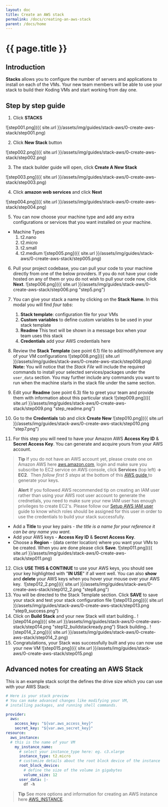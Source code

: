 ```yaml
---
layout: doc
title: Create an AWS stack
permalink: /docs/creating-an-aws-stack
parent: /docs/home
---
```


# {{ page.title }}

## Introduction

**Stacks** allows you to configure the number of servers and applications to install on each of the VMs. Your new team members will be able to use your stack to build their Koding VMs and start working from day one.

## Step by step guide

1. Click **STACKS**

![step001.png]({{ site.url }}/assets/img/guides/stack-aws/0-create-aws-stack/step001.png)

2. Click **New Stack** button

![step002.png]({{ site.url }}/assets/img/guides/stack-aws/0-create-aws-stack/step002.png)

3. The stack builder guide will open, click **Create A New Stack**

![step003.png]({{ site.url }}/assets/img/guides/stack-aws/0-create-aws-stack/step003.png)

4. Click **amazon web services** and click **Next**

![step004.png]({{ site.url }}/assets/img/guides/stack-aws/0-create-aws-stack/step004.png)

5. You can now choose your machine type and add any extra configurations or services that you want installed on your machine.
  - Machine Types
    1.  t2.nano
    2.  t2.micro
    3.  t2.small
    4.  t2.medium
    ![step005.png]({{ site.url }}/assets/img/guides/stack-aws/0-create-aws-stack/step005.png)
6.  Pull your project codebase, you can pull your code to your machine directly from one of the below providers. If you do not have your code hosted on any of them or you do not wish to pull your code now, click **Next**.
![step006.png]({{ site.url }}/assets/img/guides/stack-aws/0-create-aws-stack/step006.png "step5.png")
7.  You can give your stack a name by clicking on the **Stack Name**. In this modal you will find _four tabs_:

    1.  **Stack template**: configuration file for your VMs
    2.  **Custom variables** to define custom variables to be used in your stack template
    3.  **Readme** This text will be shown in a message box when your team uses this stack
    4.  **Credentials** add your AWS credentials here
8.  Review the **Stack Template** (see point 6.1) file to add/modify/remove any of your VM configurations
![step008.png]({{ site.url }}/assets/img/guides/stack-aws/0-create-aws-stack/step008.png)
    **Note:** You will notice that the _Stack File_ will include the required commands to install your selected services/packages under the `user_data` section. You may further include any commands you want to run when the machine starts in the stack file under the same section.
9.  Edit your **Readme** (see point 6.3) file to greet your team and provide them with information about this particular stack ![step009.png]({{ site.url }}/assets/img/guides/stack-aws/0-create-aws-stack/step009.png "step_readme.png")
10.  Go to the **Credentials** tab and click **Create New**
![step010.png]({{ site.url }}/assets/img/guides/stack-aws/0-create-aws-stack/step010.png "step7.png")
11.  For this step you will need to have your Amazon AWS **Access Key ID** & **Secret Access Key**. You can generate and acquire yours from your AWS account.

> **Tip**
> If you do not have an AWS account yet, please create one on Amazon AWS here [aws.amazon.com](http://aws.amazon.com), login and make sure you subscribe to EC2 service on AWS console, click **Services** (top left) **-> EC2**. 
> Then <span>_follow first 5 steps_ at the bottom of this [AWS guide ](http://docs.aws.amazon.com/general/latest/gr/managing-aws-access-keys.html)to generate your keys.

> **Alert**
> If you followed AWS recommended tip on creating an IAM user rather than using your AWS root user account to generate the crednetials, you need to make sure your new IAM user has enough privileges to create EC2's. Please follow our [Setup AWS IAM user](/docs/setup-aws-iam-user) guide to know which roles should be assigned for this user in order to use the credentials to build your stack successfully.

- Add a **Title** to your key pairs - _the title is a name for your reference it can be any name you want._ 
- Add your AWS keys - **Access Key ID** & **Secret Access Key**.
- Choose a **Region** - (data center location) where you want your VMs to be created.
When you are done please click **Save**.
![step011.png]({{ site.url }}/assets/img/guides/stack-aws/0-create-aws-stack/step011.png)

12. Click **USE THIS & CONTINUE** to use your AWS keys, you should see your key highlighted with "**IN USE**" if all went well. You can also **show** and **delete** your AWS keys when you hover your mouse over your AWS key.  ![step012_2.png]({{ site.url }}/assets/img/guides/stack-aws/0-create-aws-stack/step012_2.png "step8.png")
13. You will be directed to the Stack Template section. Click **SAVE** to save your stack and test your stack configuration file ![step013.png]({{ site.url }}/assets/img/guides/stack-aws/0-create-aws-stack/step013.png "step9_success.png")
14. Click on **Build Stack** and your new Stack will start building.. ![step014.png]({{ site.url }}/assets/img/guides/stack-aws/0-create-aws-stack/step014.png "step12_buildstackready.png")
  Stack building.. ![step014_2.png]({{ site.url }}/assets/img/guides/stack-aws/0-create-aws-stack/step014_2.png)
15. Congratulations, your Stack was successfully built and you can now use your new VM ![step015.png]({{ site.url }}/assets/img/guides/stack-aws/0-create-aws-stack/step015.png)

## Advanced notes for creating an AWS Stack

This is an example stack script the defines the drive size which you can use with your AWS Stack:

```yaml
# Here is your stack preview
# You can make advanced changes like modifying your VM,
# installing packages, and running shell commands.

provider:
  aws:
    access_key: "${var.aws_access_key}"
    secret_key: "${var.aws_secret_key}"
resource:
  aws_instance:
  # this is the name of your VM
    my_instance_name:
      # select your instance_type here: eg. c3.xlarge
      instance_type: t2.micro
      # customize details about the root block device of the instance
      root_block_device:
        # define the size of the volume in gigabytes
        volume_size: 12
      user_data: |-
        df -h
```

> **Tip**
> See more options and information for creating an AWS instance here [AWS_INSTANCE](/docs/aws_instance).
